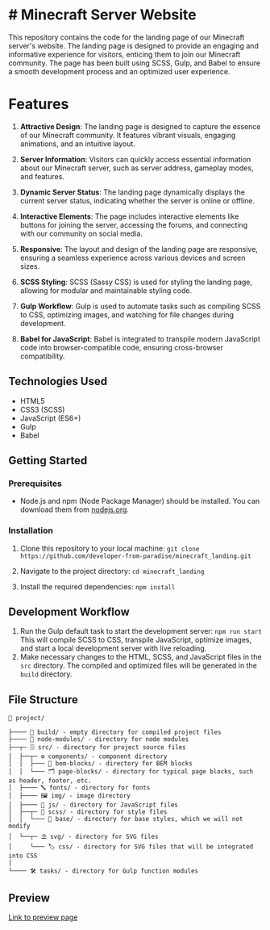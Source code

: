 # # Minecraft Server Website
This repository contains the code for the landing page of our Minecraft server's website. The landing page is designed to provide an engaging and informative experience for visitors, enticing them to join our Minecraft community. The page has been built using SCSS, Gulp, and Babel to ensure a smooth development process and an optimized user experience.

# Features
1.  **Attractive Design**: The landing page is designed to capture the essence of our Minecraft community. It features vibrant visuals, engaging animations, and an intuitive layout.
    
2.  **Server Information**: Visitors can quickly access essential information about our Minecraft server, such as server address, gameplay modes, and features.
    
3.  **Dynamic Server Status**: The landing page dynamically displays the current server status, indicating whether the server is online or offline.
    
4.  **Interactive Elements**: The page includes interactive elements like buttons for joining the server, accessing the forums, and connecting with our community on social media.
    
5.  **Responsive**: The layout and design of the landing page are responsive, ensuring a seamless experience across various devices and screen sizes.
    
6.  **SCSS Styling**: SCSS (Sassy CSS) is used for styling the landing page, allowing for modular and maintainable styling code.
    
7.  **Gulp Workflow**: Gulp is used to automate tasks such as compiling SCSS to CSS, optimizing images, and watching for file changes during development.
    
8.  **Babel for JavaScript**: Babel is integrated to transpile modern JavaScript code into browser-compatible code, ensuring cross-browser compatibility.


## Technologies Used

-   HTML5
-   CSS3 (SCSS)
-   JavaScript (ES6+)
-   Gulp
-   Babel

## Getting Started

### Prerequisites

-   Node.js and npm (Node Package Manager) should be installed. You can download them from [nodejs.org](https://nodejs.org/).

### Installation

1.  Clone this repository to your local machine:
    `git clone https://github.com/developer-from-paradise/minecraft_landing.git` 
    
2.  Navigate to the project directory:
    `cd minecraft_landing` 
    
3.  Install the required dependencies:
    `npm install` 


## Development Workflow

1.  Run the Gulp default task to start the development server:
    `npm run start` 
    This will compile SCSS to CSS, transpile JavaScript, optimize images, and start a local development server with live reloading.
2.  Make necessary changes to the HTML, SCSS, and JavaScript files in the `src` directory. The compiled and optimized files will be generated in the `build` directory.

## File Structure
    💼 project/
    
    ├──── 📡 build/ - empty directory for compiled project files
    ├──── 🧶 node-modules/ - directory for node modules
    ├──┬─ 🗄 src/ - directory for project source files
    │  ├──┬─ ⚙ components/ - component directory
    │  │  ├─── 🧩 bem-blocks/ - directory for BEM blocks
    │  │  └─── 🗂 page-blocks/ - directory for typical page blocks, such as header, footer, etc.
    │  ├──── 🔤 fonts/ - directory for fonts
    │  ├──── 🖼 img/ - image directory
    │  ├──── 📑 js/ - directory for JavaScript files
    │  ├──┬─ 📜 scss/ - directory for style files
    │  │  └─── 🧬 base/ - directory for base styles, which we will not modify
    │  └──┬─ ⛱ svg/ - directory for SVG files
    │     └─── 🏷 css/ - directory for SVG files that will be integrated into CSS
    │
    └──── 🛠 tasks/ - directory for Gulp function modules

## Preview
[Link to preview page](https://developer-from-paradise.github.io/minecraft_landing/build/)
